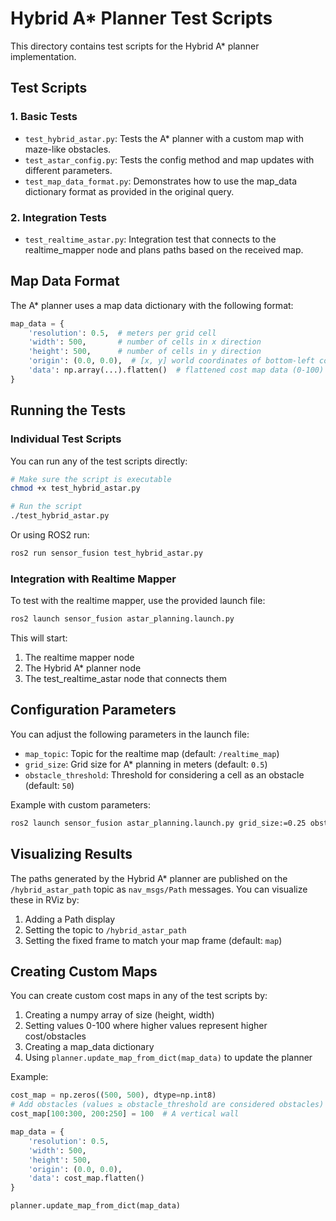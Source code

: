 # Hybrid A* Planner Test Scripts

This directory contains test scripts for the Hybrid A* planner implementation.

## Test Scripts

### 1. Basic Tests

- `test_hybrid_astar.py`: Tests the A* planner with a custom map with maze-like obstacles.
- `test_astar_config.py`: Tests the config method and map updates with different parameters.
- `test_map_data_format.py`: Demonstrates how to use the map_data dictionary format as provided in the original query.

### 2. Integration Tests

- `test_realtime_astar.py`: Integration test that connects to the realtime_mapper node and plans paths based on the received map.

## Map Data Format

The A* planner uses a map data dictionary with the following format:

```python
map_data = {
    'resolution': 0.5,  # meters per grid cell
    'width': 500,       # number of cells in x direction
    'height': 500,      # number of cells in y direction
    'origin': (0.0, 0.0),  # [x, y] world coordinates of bottom-left corner
    'data': np.array(...).flatten()  # flattened cost map data (0-100)
}
```

## Running the Tests

### Individual Test Scripts

You can run any of the test scripts directly:

```bash
# Make sure the script is executable
chmod +x test_hybrid_astar.py

# Run the script
./test_hybrid_astar.py
```

Or using ROS2 run:

```bash
ros2 run sensor_fusion test_hybrid_astar.py
```

### Integration with Realtime Mapper

To test with the realtime mapper, use the provided launch file:

```bash
ros2 launch sensor_fusion astar_planning.launch.py
```

This will start:
1. The realtime mapper node
2. The Hybrid A* planner node
3. The test_realtime_astar node that connects them

## Configuration Parameters

You can adjust the following parameters in the launch file:

- `map_topic`: Topic for the realtime map (default: `/realtime_map`)
- `grid_size`: Grid size for A* planning in meters (default: `0.5`)
- `obstacle_threshold`: Threshold for considering a cell as an obstacle (default: `50`)

Example with custom parameters:

```bash
ros2 launch sensor_fusion astar_planning.launch.py grid_size:=0.25 obstacle_threshold:=60
```

## Visualizing Results

The paths generated by the Hybrid A* planner are published on the `/hybrid_astar_path` topic as `nav_msgs/Path` messages. You can visualize these in RViz by:

1. Adding a Path display
2. Setting the topic to `/hybrid_astar_path`
3. Setting the fixed frame to match your map frame (default: `map`)

## Creating Custom Maps

You can create custom cost maps in any of the test scripts by:

1. Creating a numpy array of size (height, width)
2. Setting values 0-100 where higher values represent higher cost/obstacles
3. Creating a map_data dictionary
4. Using `planner.update_map_from_dict(map_data)` to update the planner

Example:

```python
cost_map = np.zeros((500, 500), dtype=np.int8)
# Add obstacles (values ≥ obstacle_threshold are considered obstacles)
cost_map[100:300, 200:250] = 100  # A vertical wall

map_data = {
    'resolution': 0.5,
    'width': 500,
    'height': 500,
    'origin': (0.0, 0.0),
    'data': cost_map.flatten()
}

planner.update_map_from_dict(map_data)
``` 